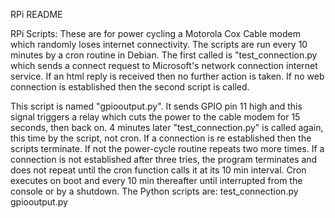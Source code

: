 RPi README

RPi Scripts:  These are for power cycling a Motorola Cox Cable modem which
randomly loses internet connectivity.  The scripts are run every 10 minutes by
a cron routine in Debian.  The first called is "test_connection.py which sends
a connect request to Microsoft's network connection internet service. 
If an html reply is received then no further action is taken.  If no web
 connection is established then the second script is called.

This script is named "gpiooutput.py".  It sends GPIO pin 11 high and this
signal triggers a relay which cuts the power to the cable modem for
15 seconds, then back on.  4 minutes later "test_connection.py" is called
again, this time by the script, not cron.  If a connection is re established
then the scripts terminate.  If not the power-cycle routine repeats two
more times.  If a connection is not established after three tries, the program 
terminates and does not repeat until the cron function calls it at its 10 min
interval.  Cron executes on boot and every 10 min thereafter until interrupted
from the console or by a shutdown.
The Python scripts are:
test_connection.py
gpiooutput.py
